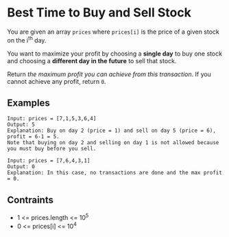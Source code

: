 # Best Time to Buy and Sell Stock
You are given an array `prices` where `prices[i]` is the price of a given stock on the i<sup>th</sup> day.

You want to maximize your profit by choosing a <b>single day</b> to buy one stock and choosing a <b>different day in the future</b> to sell that stock.

Return <i>the maximum profit you can achieve from this transaction</i>. If you cannot achieve any profit, return `0`.

## Examples
```
Input: prices = [7,1,5,3,6,4]
Output: 5
Explanation: Buy on day 2 (price = 1) and sell on day 5 (price = 6), profit = 6-1 = 5.
Note that buying on day 2 and selling on day 1 is not allowed because you must buy before you sell.
```
```
Input: prices = [7,6,4,3,1]
Output: 0
Explanation: In this case, no transactions are done and the max profit = 0.
```

## Contraints
* 1 <= prices.length <= 10<sup>5</sup>
* 0 <= prices[i] <= 10<sup>4</sup>

